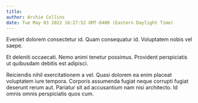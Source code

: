 ```yaml
---
title: 
author: Archie Collins
date: Tue May 03 2022 16:27:52 GMT-0400 (Eastern Daylight Time)
---
```

Eveniet dolorem consectetur id. Quam consequatur id. Voluptatem nobis vel saepe.

 Et deleniti occaecati. Nemo animi tenetur possimus. Provident perspiciatis ut quibusdam debitis est adipisci.

 Reiciendis nihil exercitationem a vel. Quasi dolorem ea enim placeat voluptatem iure tempora. Corporis assumenda fugiat neque corrupti fugiat deserunt rerum aut. Pariatur sit ad accusantium nam nisi architecto. Id omnis omnis perspiciatis quos cum.